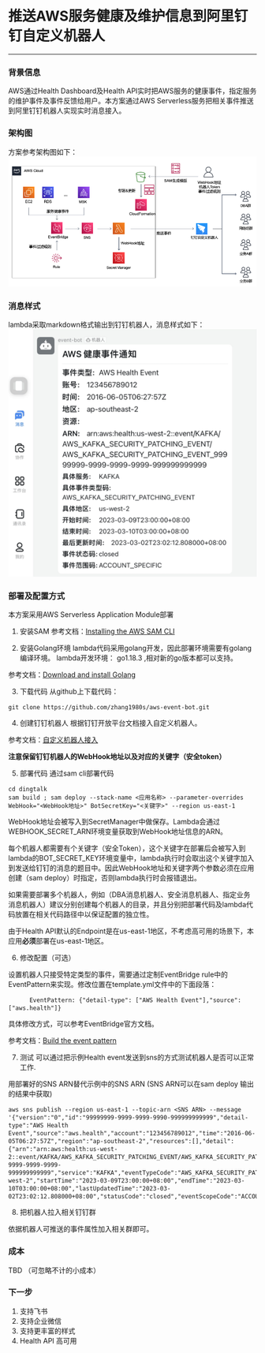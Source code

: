 # 推送AWS服务健康及维护信息到阿里钉钉自定义机器人

---

### 背景信息

AWS通过Health Dashboard及Health API实时把AWS服务的健康事件，指定服务的维护事件及事件反馈给用户。本方案通过AWS Serverless服务把相关事件推送到阿里钉钉机器人实现实时消息接入。

### 架构图
方案参考架构图如下：
![钉钉机器人推送架构](dingtalk/picture/dingtalk-event-bot.png)

### 消息样式
lambda采取markdown格式输出到钉钉机器人，消息样式如下：
![消息样式](dingtalk/picture/dingtalk-bot-healthevent-format.jpeg)

### 部署及配置方式
本方案采用AWS Serverless Application Module部署


1. 安装SAM
参考文档：[Installing the AWS SAM CLI](https://docs.aws.amazon.com/serverless-application-model/latest/developerguide/install-sam-cli.html)

2. 安装Golang环境
lambda代码采用golang开发，因此部署环境需要有golang编译环境。
lambda开发环境： go1.18.3 ,相对新的go版本都可以支持。

参考文档：[Download and install Golang](https://go.dev/doc/install)

3. 下载代码
从github上下载代码：

```
git clone https://github.com/zhang1980s/aws-event-bot.git
```


4. 创建钉钉机器人
根据钉钉开放平台文档接入自定义机器人。

参考文档：[自定义机器人接入](https://open.dingtalk.com/document/robots/custom-robot-access#title-zob-eyu-qse)

**注意保留钉钉机器人的WebHook地址以及对应的关键字（安全token）**

5. 部署代码
通过sam cli部署代码

```
cd dingtalk
sam build ; sam deploy --stack-name <应用名称> --parameter-overrides WebHook="<WebHook地址>" BotSecretKey="<关键字>" --region us-east-1
```

WebHook地址会被写入到SecretManager中做保存。Lambda会通过 WEBHOOK_SECRET_ARN环境变量获取到WebHook地址信息的ARN。

每个机器人都需要有个关键字（安全Token），这个关键字在部署后会被写入到lambda的BOT_SECRET_KEY环境变量中，lambda执行时会取出这个关键字加入到发送给钉钉的消息的题目中。因此WebHook地址和关键字两个参数必须在应用创建（sam deploy）时指定，否则lambda执行时会报错退出。

如果需要部署多个机器人，例如（DBA消息机器人、安全消息机器人、指定业务消息机器人）建议分别创建每个机器人的目录，并且分别把部署代码及lambda代码放置在相关代码路径中以保证配置的独立性。

由于Health API默认的Endpoint是在us-east-1地区，不考虑高可用的场景下，本应用**必须**部署在us-east-1地区。

6. 修改配置（可选）

设置机器人只接受特定类型的事件，需要通过定制EventBridge rule中的EventPattern来实现。修改位置在template.yml文件中的下面段落：

```
      EventPattern: {"detail-type": ["AWS Health Event"],"source": ["aws.health"]}
```

具体修改方式，可以参考EventBridge官方文档。

参考文档：[Build the event pattern](https://docs.aws.amazon.com/eventbridge/latest/userguide/eb-create-rule.html)

7. 测试
可以通过把示例Health event发送到sns的方式测试机器人是否可以正常工作.

用部署好的SNS ARN替代示例中的SNS ARN (SNS ARN可以在sam deploy 输出的结果中获取)
```
aws sns publish --region us-east-1 --topic-arn <SNS ARN> --message '{"version":"0","id":"99999999-9999-9999-9990-999999999999","detail-type":"AWS Health Event","source":"aws.health","account":"123456789012","time":"2016-06-05T06:27:57Z","region":"ap-southeast-2","resources":[],"detail":{"arn":"arn:aws:health:us-west-2::event/KAFKA/AWS_KAFKA_SECURITY_PATCHING_EVENT/AWS_KAFKA_SECURITY_PATCHING_EVENT_99999999-9999-9999-9999-999999999999","service":"KAFKA","eventTypeCode":"AWS_KAFKA_SECURITY_PATCHING_EVENT","eventTypeCategory":"scheduledChange","region":"us-west-2","startTime":"2023-03-09T23:00:00+08:00","endTime":"2023-03-10T03:00:00+08:00","lastUpdatedTime":"2023-03-02T23:02:12.808000+08:00","statusCode":"closed","eventScopeCode":"ACCOUNT_SPECIFIC"}}'
```

8. 把机器人拉入相关钉钉群

依据机器人可推送的事件属性加入相关群即可。

### 成本
TBD （可忽略不计的小成本）

### 下一步
1. 支持飞书
2. 支持企业微信
3. 支持更丰富的样式
4. Health API  高可用

